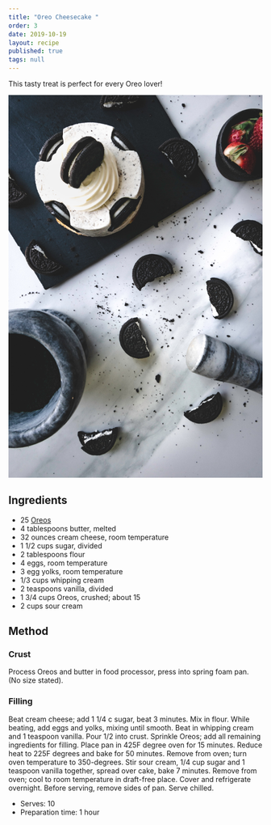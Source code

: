 ```yaml
---
title: "Oreo Cheesecake "
order: 3
date: 2019-10-19
layout: recipe
published: true
tags: null
---
```

This tasty treat is perfect for every Oreo lover! 

![White Cheesecake with Oreo biscuits ](../uploads/delfina-iacub-umdiriboxde-unsplash.jpg "Oreo Cheesecake ")

## Ingredients

* 25 [Oreos](https://en.wikipedia.org/wiki/Oreo)
* 4 tablespoons butter, melted
* 32 ounces cream cheese, room temperature 
* 1 1/2 cups sugar, divided
* 2 tablespoons flour
* 4 eggs, room temperature
* 3 egg yolks, room temperature
* 1/3 cups whipping cream
* 2 teaspoons vanilla, divided
* 1 3/4 cups Oreos, crushed; about 15
* 2 cups sour cream

## Method

### Crust

Process Oreos and butter in food processor, press into spring foam pan. (No size stated). 

### Filling

Beat cream cheese; add 1 1/4 c sugar, beat 3 minutes. Mix in flour. While beating, add eggs and yolks, mixing until smooth. Beat in whipping cream and 1 teaspoon vanilla. Pour 1/2 into crust. Sprinkle Oreos; add all remaining ingredients for filling. Place pan in 425F degree oven for 15 minutes. Reduce heat to 225F degrees and bake for 50 minutes. Remove from oven; turn oven temperature to 350-degrees. Stir sour cream, 1/4 cup sugar and 1 teaspoon vanilla together, spread over cake, bake 7 minutes. Remove from oven; cool to room temperature in draft-free place. Cover and refrigerate overnight. Before serving, remove sides of pan. Serve chilled.

* Serves: 10
* Preparation time: 1 hour